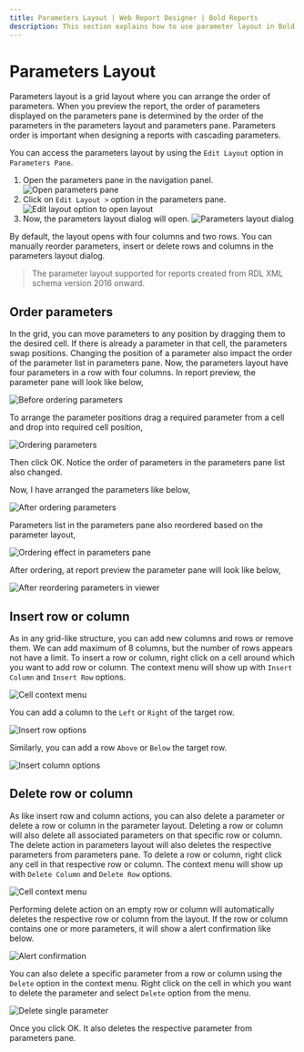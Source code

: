 ```yaml
---
title: Parameters Layout | Web Report Designer | Bold Reports
description: This section explains how to use parameter layout in Bold Reports Designer to arrange and organize the parameter structure in a report. 
---
```


# Parameters Layout

Parameters layout is a grid layout where you can arrange the order of parameters. When you preview the report, the order of parameters displayed on the parameters pane is determined by the order of the parameters in the parameters layout and parameters pane.
Parameters order is important when designing a reports with cascading parameters.

You can access the parameters layout by using the `Edit Layout` option in `Parameters Pane`.

1. Open the parameters pane in the navigation panel.
![Open parameters pane](/static/assets/on-premise/images/report-designer/report-parameters/parameters-layout/open-parameters-pane.png '#width=350px')
2. Click on `Edit Layout >` option in the parameters pane.
![Edit layout option to open layout](/static/assets/on-premise/images/report-designer/report-parameters/parameters-layout/edit-layout.png '#width=350px')
3. Now, the parameters layout dialog will open.
![Parameters layout dialog](/static/assets/on-premise/images/report-designer/report-parameters/parameters-layout/parameters-layout-dialog.png '#width=400px')

By default, the layout opens with four columns and two rows. You can manually reorder parameters, insert or delete rows and columns in the parameters layout dialog.

> The parameter layout supported for reports created from RDL XML schema version 2016 onward.

## Order parameters

In the grid, you can move parameters to any position by dragging them to the desired cell. If there is already a parameter in that cell, the parameters swap positions. Changing the position of a parameter also impact the order of the parameter list in parameters pane. Now, the parameters layout have four parameters in a row with four columns. In report preview, the parameter pane will look like below,

![Before ordering parameters](/static/assets/on-premise/images/report-designer/report-parameters/parameters-layout/before-ordering-in-viewer.png)

To arrange the parameter positions drag a required parameter from a cell and drop into required cell position,

![Ordering parameters](/static/assets/on-premise/images/report-designer/report-parameters/parameters-layout/swap-positions.png '#width=450px')

Then click OK. Notice the order of parameters in the parameters pane list also changed.

Now, I have arranged the parameters like below,

![After ordering parameters](/static/assets/on-premise/images/report-designer/report-parameters/parameters-layout/after-arranging-positions.png '#width=450px')

Parameters list in the parameters pane also reordered based on the parameter layout,

![Ordering effect in parameters pane](/static/assets/on-premise/images/report-designer/report-parameters/parameters-layout/reordering-in-list.png '#width=450px')

After ordering, at report preview the parameter pane will look like below,

![After reordering parameters in viewer](/static/assets/on-premise/images/report-designer/report-parameters/parameters-layout/after-reordering-in-viewer.png)

## Insert row or column

As in any grid-like structure, you can add new columns and rows or remove them. We can add maximum of 8 columns, but the number of rows appears not have a limit. To insert a row or column, right click on a cell around which you want to add row or column. The context menu will show up with `Insert Column` and `Insert Row` options.

![Cell context menu](/static/assets/on-premise/images/report-designer/report-parameters/parameters-layout/cell-context-menu.png '#width=400px')

You can add a column to the `Left` or `Right` of the target row.

![Insert row options](/static/assets/on-premise/images/report-designer/report-parameters/parameters-layout/insert-column-options.png '#width=400px')

Similarly, you can add a row `Above` or `Below` the target row.

![Insert column options](/static/assets/on-premise/images/report-designer/report-parameters/parameters-layout/insert-row-options.png '#width=400px')

## Delete row or column

As like insert row and column actions, you can also delete a parameter or delete a row or column in the parameter layout. Deleting a row or column will also delete all associated parameters on that specific row or column. The delete action in parameters layout will also deletes the respective parameters from parameters pane. To delete a row or column, right click any cell in that respective row or column. The context menu will show up with `Delete Column` and `Delete Row` options.

![Cell context menu](/static/assets/on-premise/images/report-designer/report-parameters/parameters-layout/cell-context-menu.png '#width=400px')

Performing delete action on an empty row or column will automatically deletes the respective row or column from the layout. If the row or column contains one or more parameters, it will show a alert confirmation like below.

![Alert confirmation](/static/assets/on-premise/images/report-designer/report-parameters/parameters-layout/delete-alert-confirmation.png '#width=300px')

You can also delete a specific parameter from a row or column using the `Delete` option in the context menu. Right click on the cell in which you want to delete the parameter and select `Delete` option from the menu.

![Delete single parameter](/static/assets/on-premise/images/report-designer/report-parameters/parameters-layout/delete-single-parameter.png '#width=400px')

Once you click OK. It also deletes the respective parameter from parameters pane.